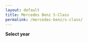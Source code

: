 ```yaml
---
layout: default
title: Mercedes Benz S-Class
permalink: /mercedes-benz/s-class/
---
```

**Select year**
